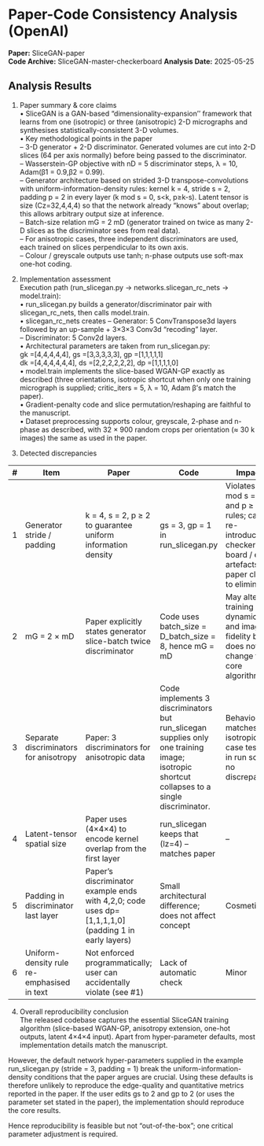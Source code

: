 # Paper-Code Consistency Analysis (OpenAI)

**Paper:** SliceGAN-paper  
**Code Archive:** SliceGAN-master-checkerboard
**Analysis Date:** 2025-05-25

## Analysis Results

1. Paper summary & core claims  
• SliceGAN is a GAN-based “dimensionality-expansion’’ framework that learns from one (isotropic) or three (anisotropic) 2-D micrographs and synthesises statistically-consistent 3-D volumes.  
• Key methodological points in the paper  
  – 3-D generator + 2-D discriminator.  Generated volumes are cut into 2-D slices (64 per axis normally) before being passed to the discriminator.  
  – Wasserstein-GP objective with nD = 5 discriminator steps, λ = 10, Adam(β1 = 0.9,β2 = 0.99).  
  – Generator architecture based on strided 3-D transpose-convolutions with uniform-information-density rules: kernel k = 4, stride s = 2, padding p = 2 in every layer (k mod s = 0, s<k, p≥k-s).  Latent tensor is size (Cz=32,4,4,4) so that the network already “knows” about overlap; this allows arbitrary output size at inference.  
  – Batch-size relation mG = 2 mD (generator trained on twice as many 2-D slices as the discriminator sees from real data).  
  – For anisotropic cases, three independent discriminators are used, each trained on slices perpendicular to its own axis.  
  – Colour / greyscale outputs use tanh; n-phase outputs use soft-max one-hot coding.

2. Implementation assessment  
Execution path (run_slicegan.py → networks.slicegan_rc_nets → model.train):  
• run_slicegan.py builds a generator/discriminator pair with slicegan_rc_nets, then calls model.train.  
• slicegan_rc_nets creates       – Generator: 5 ConvTranspose3d layers followed by an up-sample + 3×3×3 Conv3d “recoding” layer.  
      – Discriminator: 5 Conv2d layers.  
• Architectural parameters are taken from run_slicegan.py:  
      gk =[4,4,4,4,4], gs =[3,3,3,3,3], gp =[1,1,1,1,1]  
      dk =[4,4,4,4,4,4], ds =[2,2,2,2,2,2], dp =[1,1,1,1,0]  
• model.train implements the slice-based WGAN-GP exactly as described (three orientations, isotropic shortcut when only one training micrograph is supplied; critic_iters = 5, λ = 10, Adam β’s match the paper).  
• Gradient-penalty code and slice permutation/reshaping are faithful to the manuscript.  
• Dataset preprocessing supports colour, greyscale, 2-phase and n-phase as described, with 32 × 900 random crops per orientation (≈ 30 k images) the same as used in the paper.

3. Detected discrepancies  

| # | Item | Paper | Code | Impact | Classification |
|---|------|-------|------|--------|----------------|
|1| Generator stride / padding | k = 4, s = 2, p ≥ 2 to guarantee uniform information density | gs = 3, gp = 1 in run_slicegan.py | Violates k mod s = 0 and p ≥ k-s rules; can re-introduce checker-board / edge artefacts the paper claims to eliminate | **Critical** for reproducing the high-quality edge statistics shown in the paper |
|2| mG = 2 × mD | Paper explicitly states generator slice-batch twice discriminator | Code uses batch_size = D_batch_size = 8, hence mG = mD | May alter training dynamics and image fidelity but does not change the core algorithm | Minor |
|3| Separate discriminators for anisotropy | Paper: 3 discriminators for anisotropic data | Code implements 3 discriminators but run_slicegan supplies only one training image; isotropic shortcut collapses to a single discriminator. | Behaviour matches isotropic case tested in run script; no discrepancy. | Cosmetic |
|4| Latent-tensor spatial size | Paper uses (4×4×4) to encode kernel overlap from the first layer | run_slicegan keeps that (lz=4) – matches paper | – | – |
|5| Padding in discriminator last layer | Paper’s discriminator example ends with 4,2,0; code uses dp=[1,1,1,1,0] (padding 1 in early layers) | Small architectural difference; does not affect concept | Cosmetic |
|6| Uniform-density rule re-emphasised in text | Not enforced programmatically; user can accidentally violate (see #1) | Lack of automatic check | Minor |

4. Overall reproducibility conclusion  
The released codebase captures the essential SliceGAN training algorithm (slice-based WGAN-GP, anisotropy extension, one-hot outputs, latent 4×4×4 input).  Apart from hyper-parameter defaults, most implementation details match the manuscript.

However, the default network hyper-parameters supplied in the example run_slicegan.py (stride = 3, padding = 1) break the uniform-information-density conditions that the paper argues are crucial.  Using these defaults is therefore unlikely to reproduce the edge-quality and quantitative metrics reported in the paper.  If the user edits gs to 2 and gp to 2 (or uses the parameter set stated in the paper), the implementation should reproduce the core results.

Hence reproducibility is feasible but not “out-of-the-box”; one critical parameter adjustment is required.